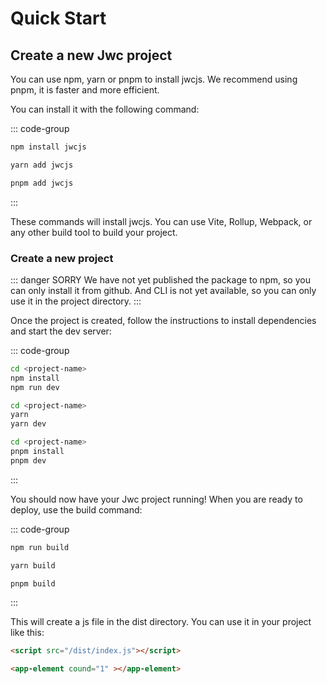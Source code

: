 # Quick Start

## Create a new Jwc project

You can use npm, yarn or pnpm to install jwcjs. We recommend using pnpm, it is faster and more efficient. 

You can install it with the following command:

::: code-group

```bash [npm]
npm install jwcjs
```

```bash [yarn]
yarn add jwcjs
```

```bash [pnpm]
pnpm add jwcjs
```
:::

These commands will install jwcjs. You can use Vite, Rollup, Webpack, or any other build tool to build your project.

### Create a new project

::: danger SORRY
We have not yet published the package to npm, so you can only install it from github. And CLI is not yet available, so you can only use it in the project directory.
:::

Once the project is created, follow the instructions to install dependencies and start the dev server:

::: code-group

```bash [npm]
cd <project-name>
npm install
npm run dev
```

```bash [yarn]
cd <project-name>
yarn
yarn dev
```

```bash [pnpm]
cd <project-name>
pnpm install
pnpm dev
```
:::

You should now have your Jwc project running! When you are ready to deploy, use the build command:

::: code-group

```bash [npm]
npm run build
```

```bash [yarn]
yarn build
```

```bash [pnpm]
pnpm build
```
:::

This will create a js file in the dist directory. You can use it in your project like this:

```html
<script src="/dist/index.js"></script>

<app-element cound="1" ></app-element>
```